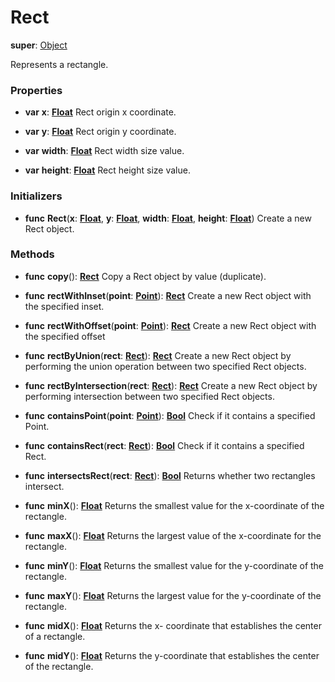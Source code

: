 # Rect

**super**: [Object](Object.md)

Represents a rectangle.

### Properties

* **var** **x**: **[Float](../gravity/types.md)**
Rect origin x coordinate.

* **var** **y**: **[Float](../gravity/types.md)**
Rect origin y coordinate.

* **var** **width**: **[Float](../gravity/types.md)**
Rect width size value.

* **var** **height**: **[Float](../gravity/types.md)**
Rect height size value.

</ul>

### Initializers

* **func** **Rect**(**x**: <strong>[Float](../gravity/types.md)</strong>, **y**: <strong>[Float](../gravity/types.md)</strong>, **width**: <strong>[Float](../gravity/types.md)</strong>, **height**: <strong>[Float](../gravity/types.md)</strong>)
Create a new Rect object.

</ul>

### Methods

* **func** **copy**(): <strong>[Rect](rect.md)</strong> 
Copy a Rect object by value (duplicate).

* **func** **rectWithInset**(**point**: <strong>[Point](point.md)</strong>): <strong>[Rect](rect.md)</strong> 
Create a new Rect object with the specified inset.

* **func** **rectWithOffset**(**point**: <strong>[Point](point.md)</strong>): <strong>[Rect](rect.md)</strong> 
Create a new Rect object with the specified offset

* **func** **rectByUnion**(**rect**: <strong>[Rect](rect.md)</strong>): <strong>[Rect](rect.md)</strong> 
Create a new Rect object by performing the union operation between two specified Rect objects.

* **func** **rectByIntersection**(**rect**: <strong>[Rect](rect.md)</strong>): <strong>[Rect](rect.md)</strong> 
Create a new Rect object by performing intersection between two specified Rect objects.

* **func** **containsPoint**(**point**: <strong>[Point](point.md)</strong>): <strong>[Bool](../gravity/types.md)</strong> 
Check if it contains a specified Point.

* **func** **containsRect**(**rect**: <strong>[Rect](rect.md)</strong>): <strong>[Bool](../gravity/types.md)</strong> 
Check if it contains a specified Rect.

* **func** **intersectsRect**(**rect**: <strong>[Rect](rect.md)</strong>): <strong>[Bool](../gravity/types.md)</strong> 
Returns whether two rectangles intersect.

* **func** **minX**(): <strong>[Float](../gravity/types.md)</strong> 
Returns the smallest value for the x-coordinate of the rectangle.

* **func** **maxX**(): <strong>[Float](../gravity/types.md)</strong> 
Returns the largest value of the x-coordinate for the rectangle.

* **func** **minY**(): <strong>[Float](../gravity/types.md)</strong> 
Returns the smallest value for the y-coordinate of the rectangle.

* **func** **maxY**(): <strong>[Float](../gravity/types.md)</strong> 
Returns the largest value for the y-coordinate of the rectangle.

* **func** **midX**(): <strong>[Float](../gravity/types.md)</strong> 
Returns the x- coordinate that establishes the center of a rectangle.

* **func** **midY**(): <strong>[Float](../gravity/types.md)</strong> 
Returns the y-coordinate that establishes the center of the rectangle.

</ul>

</ul>

